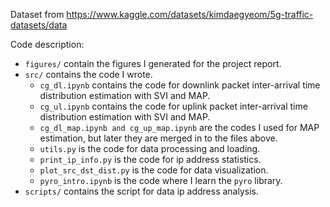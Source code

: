 Dataset from https://www.kaggle.com/datasets/kimdaegyeom/5g-traffic-datasets/data

Code description:

* `figures/` contain the figures I generated for the project report.
* `src/` contains the code I wrote.
  * `cg_dl.ipynb` contains the code for downlink packet inter-arrival time distribution estimation with SVI and MAP.
  * `cg_ul.ipynb` contains the code for uplink packet inter-arrival time distribution estimation with SVI and MAP.
  * `cg_dl_map.ipynb and cg_up_map.ipynb` are the codes I used for MAP estimation, but later they are merged in to the files above.
  * `utils.py` is the code for data processing and loading.
  * `print_ip_info.py` is the code for ip address statistics.
  * `plot_src_dst_dist.py` is the code for data visualization.
  * `pyro_intro.ipynb` is the code where I learn the `pyro` library.
* `scripts/` contains the script for data ip address analysis.
